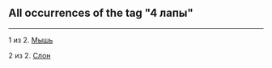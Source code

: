 ## All occurrences of the tag "4 лапы"

---

1 из 2. [Мышь](./2020-07-06_mouse.md)

2 из 2. [Слон](./2020-07-06_elephant.md)
